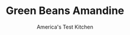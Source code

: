 ---
layout: ../../layouts/MarkdownPostLayout.astro
title: Green Beans Amandine
author: America's Test Kitchen
pubDate: 2023-03-15
description: "This simple dish of green beans is tossed with toasted almonds and a light lemon-butter sauce."
image_url: https://res.cloudinary.com/hksqkdlah/image/upload/ar_1:1,c_fill,dpr_2.0,f_auto,fl_lossy.progressive.strip_profile,g_faces:auto,q_auto:low,w_344/6338_dj08-sfs-4c-greenbeansalmandine-3-279811
tags: ["Side Dishes","French","Vegetables","Quick"]
calories: 766
protein: 2
carbohydrates: 8
fats: 
fiber: 3
ingredients: ["1/3 cup, sliced almonds","3 tablespoons, unsalted butter, cut into pieces","2 teaspoons, lemon juice","2 pounds, green beans, stem ends trimmed","1/2 cup, water",", Salt"]
serves: 8
time: "35 minutes"
instructions: ["Toast almonds in large skillet over medium-low heat, stirring often, until just golden, about 6 minutes. Add butter and cook, stirring constantly, until butter is golden brown and has nutty aroma, about 3 minutes. Transfer almond mixture to bowl and stir in lemon juice.","Add beans, water, and 1/2 teaspoon salt to empty skillet. Cover and cook, stirring occasionally, until beans are nearly tender, 8 to 10 minutes. Remove lid and cook over medium-high heat until liquid evaporates, 3 to 5 minutes. Off heat, add reserved almond mixture to skillet and toss to combine. Season with salt. Serve."]
nutrition: ["270 mg Potassium","62 mg Phosphorus","54 mg Calcium","1 mg Iron","39 mg Magnesium","322 mg Sodium","6 g Fat","2 g Monounsaturated","14 mg Vitamin C","11 mg Cholesterol","2 g Saturated","3 g Fiber","39 µg Folate (food)","3 g Sugars","16 µg Vitamin K","119 g Water","8 g Carbs","39 µg Folate equivalent (total)","2 g Protein","1 mg Vitamin E","76 µg Vitamin A","95 kcal Energy","766 calories"]
notes: "Use a light-colored traditional skillet instead of a darker non-stick skillet for this recipe to easily monitor the butters browning."
---